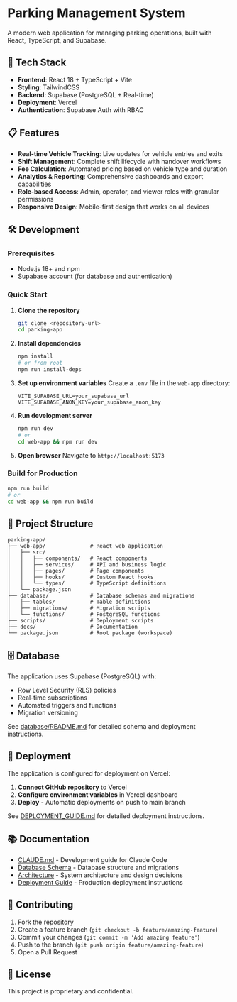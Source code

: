# Parking Management System

A modern web application for managing parking operations, built with React, TypeScript, and Supabase.

## 🚀 Tech Stack

- **Frontend**: React 18 + TypeScript + Vite
- **Styling**: TailwindCSS
- **Backend**: Supabase (PostgreSQL + Real-time)
- **Deployment**: Vercel
- **Authentication**: Supabase Auth with RBAC

## 📋 Features

- **Real-time Vehicle Tracking**: Live updates for vehicle entries and exits
- **Shift Management**: Complete shift lifecycle with handover workflows
- **Fee Calculation**: Automated pricing based on vehicle type and duration
- **Analytics & Reporting**: Comprehensive dashboards and export capabilities
- **Role-based Access**: Admin, operator, and viewer roles with granular permissions
- **Responsive Design**: Mobile-first design that works on all devices

## 🛠️ Development

### Prerequisites

- Node.js 18+ and npm
- Supabase account (for database and authentication)

### Quick Start

1. **Clone the repository**
   ```bash
   git clone <repository-url>
   cd parking-app
   ```

2. **Install dependencies**
   ```bash
   npm install
   # or from root
   npm run install-deps
   ```

3. **Set up environment variables**
   Create a `.env` file in the `web-app` directory:
   ```env
   VITE_SUPABASE_URL=your_supabase_url
   VITE_SUPABASE_ANON_KEY=your_supabase_anon_key
   ```

4. **Run development server**
   ```bash
   npm run dev
   # or
   cd web-app && npm run dev
   ```

5. **Open browser**
   Navigate to `http://localhost:5173`

### Build for Production

```bash
npm run build
# or
cd web-app && npm run build
```

## 📁 Project Structure

```
parking-app/
├── web-app/              # React web application
│   ├── src/
│   │   ├── components/   # React components
│   │   ├── services/     # API and business logic
│   │   ├── pages/        # Page components
│   │   ├── hooks/        # Custom React hooks
│   │   └── types/        # TypeScript definitions
│   └── package.json
├── database/             # Database schemas and migrations
│   ├── tables/           # Table definitions
│   ├── migrations/       # Migration scripts
│   └── functions/        # PostgreSQL functions
├── scripts/              # Deployment scripts
├── docs/                 # Documentation
└── package.json          # Root package (workspace)
```

## 🗄️ Database

The application uses Supabase (PostgreSQL) with:
- Row Level Security (RLS) policies
- Real-time subscriptions
- Automated triggers and functions
- Migration versioning

See [database/README.md](database/README.md) for detailed schema and deployment instructions.

## 🚢 Deployment

The application is configured for deployment on Vercel:

1. **Connect GitHub repository** to Vercel
2. **Configure environment variables** in Vercel dashboard
3. **Deploy** - Automatic deployments on push to main branch

See [DEPLOYMENT_GUIDE.md](DEPLOYMENT_GUIDE.md) for detailed deployment instructions.

## 📚 Documentation

- [CLAUDE.md](CLAUDE.md) - Development guide for Claude Code
- [Database Schema](database/README.md) - Database structure and migrations
- [Architecture](docs/) - System architecture and design decisions
- [Deployment Guide](DEPLOYMENT_GUIDE.md) - Production deployment instructions

## 🤝 Contributing

1. Fork the repository
2. Create a feature branch (`git checkout -b feature/amazing-feature`)
3. Commit your changes (`git commit -m 'Add amazing feature'`)
4. Push to the branch (`git push origin feature/amazing-feature`)
5. Open a Pull Request

## 📄 License

This project is proprietary and confidential.
